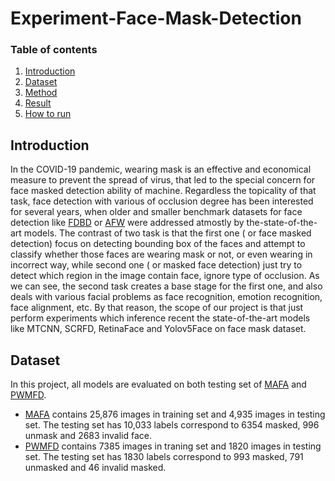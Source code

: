 # Experiment-Face-Mask-Detection
### Table of contents
1. [Introduction](#introduction)
2. [Dataset](#dataset)
3. [Method](#method)
4. [Result](#result)
5. [How to run](#run)

## Introduction
In the COVID-19 pandemic, wearing mask is an effective and economical measure to prevent the spread of virus, that led to the special concern for face masked detection ability of machine. Regardless the topicality of that task, face detection with various of occlusion degree has been interested for several years, when older and smaller benchmark datasets for face detection like [FDBD](http://vis-www.cs.umass.edu/fddb/index.html) or [AFW](https://paperswithcode.com/dataset/afw) were addressed atmostly by the-state-of-the-art models. The contrast of two task is that the first one ( or face masked detection) focus on detecting bounding box of the faces and attempt to classify whether those faces are wearing mask or not, or even wearing in incorrect way, while second one ( or masked face detection) just try to detect which region in the image contain face, ignore type of occlusion. As we can see, the second task creates a base stage for the first one, and also deals with various facial problems as face recognition, emotion recognition, face alignment, etc. By that reason, the scope of our project is that just perform experiments which inference recent the state-of-the-art models like MTCNN, SCRFD, RetinaFace and Yolov5Face  on face mask dataset.


## Dataset
In this project, all models are evaluated on both testing set of [MAFA](https://openaccess.thecvf.com/content_cvpr_2017/html/Ge_Detecting_Masked_Faces_CVPR_2017_paper.html) and [PWMFD](https://github.com/ethancvaa/Properly-Wearing-Masked-Detect-Dataset).
  * [MAFA](https://openaccess.thecvf.com/content_cvpr_2017/html/Ge_Detecting_Masked_Faces_CVPR_2017_paper.html) contains 25,876 images in training set and 4,935 images in testing set. The testing set has 10,033 labels correspond to 6354 masked, 996 unmask and 2683 invalid face.
  * [PWMFD](https://github.com/ethancvaa/Properly-Wearing-Masked-Detect-Dataset) contains 7385 images in traning set and 1820 images in testing set. The testing set has 1830 labels correspond to 993 masked, 791 unmasked and 46 invalid masked.

